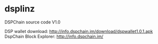 # dsplinz
DSPChain source code V1.0

DSP wallet download: http://info.dspchain.im/download/dspwallet1.0.1.apk
DspChain Block Explorer: http://info.dspchain.im/
